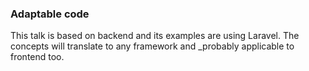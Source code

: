 
### Adaptable code


This talk is based on backend and its examples are using Laravel. The concepts will translate to any framework and _probably applicable to frontend too.

